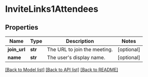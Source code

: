 # InviteLinks1Attendees

## Properties
Name | Type | Description | Notes
------------ | ------------- | ------------- | -------------
**join_url** | **str** | The URL to join the meeting. | [optional] 
**name** | **str** | The user&#x27;s display name. | [optional] 

[[Back to Model list]](../README.md#documentation-for-models) [[Back to API list]](../README.md#documentation-for-api-endpoints) [[Back to README]](../README.md)

